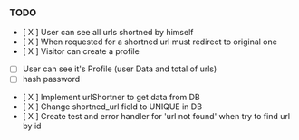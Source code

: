 ### TODO
- [ X ] User can see all urls shortned by himself
- [ X ] When requested for a shortned url must redirect to original one
- [ X ] Visitor can create a profile
- [ ] User can see it's Profile (user Data and total of urls)
- [ ] hash password
- [ X ] Implement urlShortner to get data from DB
- [ X ] Change shortned_url field to UNIQUE in DB
- [ X ] Create test and error handler for 'url not found' when try to find url by id